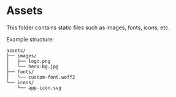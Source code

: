 # Assets

This folder contains static files such as images, fonts, icons, etc.

Example structure:
```
assets/
├── images/
│   ├── logo.png
│   └── hero-bg.jpg
├── fonts/
│   └── custom-font.woff2
└── icons/
    └── app-icon.svg
```
